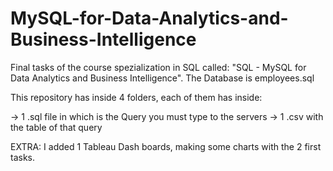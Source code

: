 # MySQL-for-Data-Analytics-and-Business-Intelligence
Final tasks of the course spezialization in SQL called: "SQL - MySQL for Data Analytics and Business Intelligence".
The Database is employees.sql

This repository has inside 4 folders, each of them has inside:

  -> 1 .sql file in which is the Query you must type to the servers
  -> 1 .csv with the table of that query
  
EXTRA: I added 1 Tableau Dash boards, making some charts with the 2 first tasks.
